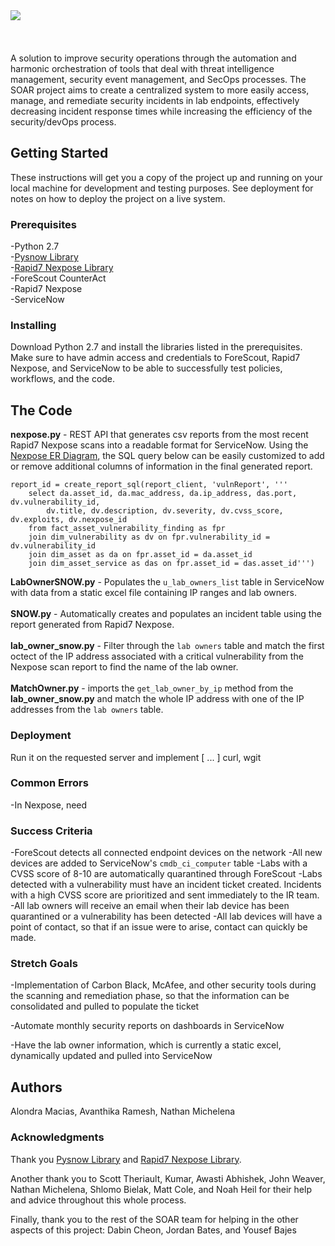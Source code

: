 <img align = "left" src="https://i.imgur.com/g89b9Na.png">
<br><br><br><br>
A solution to improve security operations through the automation and harmonic orchestration of tools that deal with threat intelligence management, security event management, and SecOps processes. The SOAR project aims to create a centralized system to more easily access, manage, and remediate security incidents in lab endpoints, effectively decreasing incident response times while increasing the efficiency of the security/devOps process.



## Getting Started

These instructions will get you a copy of the project up and running on your local machine for development and testing purposes. See deployment for notes on how to deploy the project on a live system.

### Prerequisites

-Python 2.7 <br>
-<a href="https://github.com/rbw0/pysnow">Pysnow Library</a><br>
-<a href="https://github.com/rapid7/vm-console-client-python/blob/master/rapid7vmconsole/rest.py">Rapid7 Nexpose Library</a><br>
-ForeScout CounterAct<br>
-Rapid7 Nexpose<br>
-ServiceNow 

### Installing

Download Python 2.7 and install the libraries listed in the prerequisites. Make sure to have admin access and credentials to ForeScout, Rapid7 Nexpose, and ServiceNow to be able to successfully test policies, workflows, and the code. 


## The Code
<b>nexpose.py</b> - REST API that generates csv reports from the most recent Rapid7 Nexpose scans into a readable format for ServiceNow. Using the <a href="https://help.rapid7.com/nexpose/en-us/warehouse/warehouse-schema.html">Nexpose ER Diagram</a>, the SQL query below can be easily customized to add or remove additional columns of information in the final generated report.<br> 
```
report_id = create_report_sql(report_client, 'vulnReport', '''
    select da.asset_id, da.mac_address, da.ip_address, das.port, dv.vulnerability_id, 
        dv.title, dv.description, dv.severity, dv.cvss_score, dv.exploits, dv.nexpose_id
    from fact_asset_vulnerability_finding as fpr 
    join dim_vulnerability as dv on fpr.vulnerability_id = dv.vulnerability_id 
    join dim_asset as da on fpr.asset_id = da.asset_id 
    join dim_asset_service as das on fpr.asset_id = das.asset_id''')

```
<b>LabOwnerSNOW.py</b> - Populates the `u_lab_owners_list` table in ServiceNow with data from a static excel file containing IP ranges and lab owners. <br>
<br><b>SNOW.py</b> - Automatically creates and populates an incident table using the report generated from Rapid7 Nexpose. <br><br>
<b>lab_owner_snow.py</b> -  Filter through the `lab owners` table and match the first octect of the IP address associated with a critical vulnerability from the Nexpose scan report to find the name of the lab owner.<br><br>
<b>MatchOwner.py</b> - imports the `get_lab_owner_by_ip` method from the <b>lab_owner_snow.py</b> and match the whole IP address with one of the IP addresses from the `lab owners` table.   

### Deployment

Run it on the requested server and implement [ ... ] curl, wgit

### Common Errors
-In Nexpose, need

### Success Criteria

-ForeScout detects all connected endpoint devices on the network
-All new devices are added to ServiceNow's `cmdb_ci_computer` table 
-Labs with a CVSS score of 8-10 are automatically quarantined through ForeScout
-Labs detected with a vulnerability must have an incident ticket created. Incidents with a high CVSS score are prioritized and sent immediately to the IR team. 
-All lab owners will receive an email when their lab device has been quarantined or a vulnerability has been detected 
-All lab devices will have a point of contact, so that if an issue were to arise, contact can quickly be made.

### Stretch Goals 

-Implementation of Carbon Black, McAfee, and other security tools during the scanning and remediation phase, so that the information can be consolidated and pulled to populate the ticket <br> 

-Automate monthly security reports on dashboards in ServiceNow

-Have the lab owner information, which is currently a static excel, dynamically updated and pulled into ServiceNow 

## Authors
 Alondra Macias, Avanthika Ramesh, Nathan Michelena 

### Acknowledgments
Thank you <a href="https://github.com/rbw0/pysnow">Pysnow Library</a> and <a href="https://github.com/rapid7/vm-console-client-python/blob/master/rapid7vmconsole/rest.py">Rapid7 Nexpose Library</a>. <br>

Another thank you to Scott Theriault, Kumar, Awasti Abhishek, John Weaver, Nathan Michelena, Shlomo Bielak, Matt Cole, and Noah Heil for their help and advice throughout this whole process. 

Finally, thank you to the rest of the SOAR team for helping in the other aspects of this project: Dabin Cheon, Jordan Bates, and Yousef Bajes


<br>
